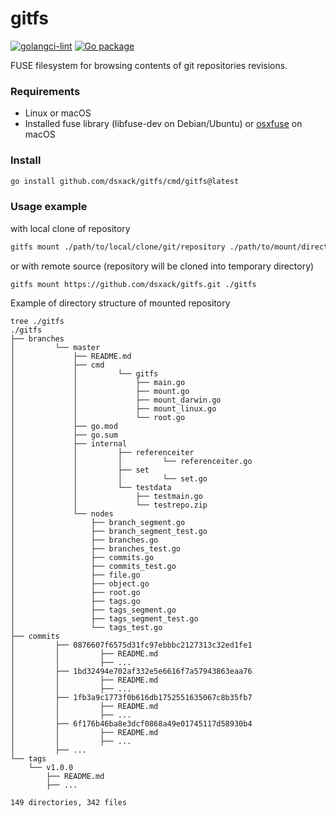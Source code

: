 # gitfs

[![golangci-lint](https://github.com/dsxack/gitfs/actions/workflows/golangci-lint.yml/badge.svg)](https://github.com/dsxack/gitfs/actions/workflows/golangci-lint.yml)
[![Go package](https://github.com/dsxack/gitfs/actions/workflows/go-test.yml/badge.svg)](https://github.com/dsxack/gitfs/actions/workflows/go-test.yml)

FUSE filesystem for browsing contents of git repositories revisions.

### Requirements

- Linux or macOS
- Installed fuse library (libfuse-dev on Debian/Ubuntu) or [osxfuse](https://osxfuse.github.io/) on macOS

### Install

```sh
go install github.com/dsxack/gitfs/cmd/gitfs@latest
```

### Usage example

with local clone of repository

```sh
gitfs mount ./path/to/local/clone/git/repository ./path/to/mount/directory
```

or with remote source (repository will be cloned into temporary directory)

```sh
gitfs mount https://github.com/dsxack/gitfs.git ./gitfs
```

Example of directory structure of mounted repository

```shell
tree ./gitfs
./gitfs
├── branches
│         └── master
│             ├── README.md
│             ├── cmd
│             │         └── gitfs
│             │             ├── main.go
│             │             ├── mount.go
│             │             ├── mount_darwin.go
│             │             ├── mount_linux.go
│             │             └── root.go
│             ├── go.mod
│             ├── go.sum
│             ├── internal
│             │         ├── referenceiter
│             │         │         └── referenceiter.go
│             │         ├── set
│             │         │         └── set.go
│             │         └── testdata
│             │             ├── testmain.go
│             │             └── testrepo.zip
│             └── nodes
│                 ├── branch_segment.go
│                 ├── branch_segment_test.go
│                 ├── branches.go
│                 ├── branches_test.go
│                 ├── commits.go
│                 ├── commits_test.go
│                 ├── file.go
│                 ├── object.go
│                 ├── root.go
│                 ├── tags.go
│                 ├── tags_segment.go
│                 ├── tags_segment_test.go
│                 └── tags_test.go
├── commits
│         ├── 0876607f6575d31fc97ebbbc2127313c32ed1fe1
│         │         ├── README.md
│         │         ├── ...
│         ├── 1bd32494e702af332e5e6616f7a57943863eaa76
│         │         ├── README.md
│         │         ├── ...
│         ├── 1fb3a9c1773f0b616db1752551635067c8b35fb7
│         │         ├── README.md
│         │         ├── ...
│         ├── 6f176b46ba8e3dcf0868a49e01745117d58930b4
│         │         ├── README.md
│         │         ├── ...
│         ├── ...
└── tags
    └── v1.0.0
        ├── README.md
        ├── ...

149 directories, 342 files
```